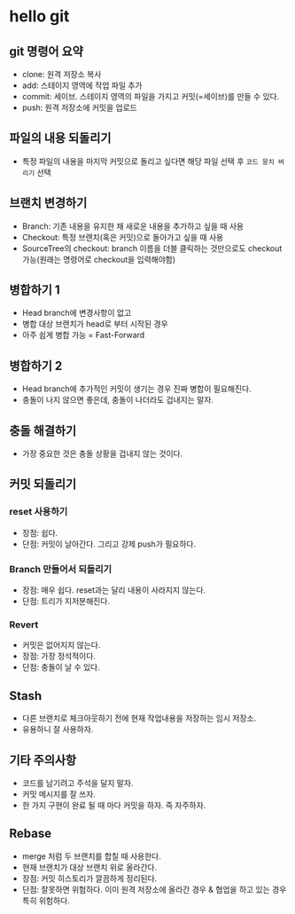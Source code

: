 # hello git

## git 명령어 요약

- clone: 원격 저장소 복사
- add: 스테이지 영역에 작업 파일 추가
- commit: 세이브. 스테이지 영역의 파일을 가지고 커밋(=세이브)를 만들 수 있다.
- push: 원격 저장소에 커밋을 업로드

## 파일의 내용 되돌리기

- 특정 파일의 내용을 마지막 커밋으로 돌리고 싶다면 해당 파일 선택 후 `코드 뭉치 버리기` 선택

## 브랜치 변경하기

- Branch: 기존 내용을 유지한 채 새로운 내용을 추가하고 싶을 때 사용
- Checkout: 특정 브랜치(혹은 커밋)으로 돌아가고 싶을 때 사용
- SourceTree의 checkout: branch 이름을 더블 클릭하는 것만으로도 checkout 가능(원래는 명령어로 checkout을 입력해야함)

## 병합하기 1

- Head branch에 변경사항이 없고
- 병합 대상 브랜치가 head로 부터 시작된 경우
- 아주 쉽게 병합 가능 = Fast-Forward

## 병합하기 2

- Head branch에 추가적인 커밋이 생기는 경우 진짜 병합이 필요해진다.
- 충돌이 나지 않으면 좋은데, 충돌이 나더라도 겁내지는 말자.

## 충돌 해결하기

- 가장 중요한 것은 충돌 상황을 겁내지 않는 것이다.

## 커밋 되돌리기

### reset 사용하기

- 장점: 쉽다.
- 단점: 커밋이 날아간다. 그리고 강제 push가 필요하다.

### Branch 만들어서 되돌리기

- 장점: 매우 쉽다. reset과는 달리 내용이 사라지지 않는다.
- 단점: 트리가 지저분해진다.

### Revert

- 커밋은 없어지지 않는다.
- 장점: 가장 정석적이다.
- 단점: 충돌이 날 수 있다.

## Stash

- 다른 브랜치로 체크아웃하기 전에 현재 작업내용을 저장하는 임시 저장소.
- 유용하니 잘 사용하자.

## 기타 주의사항

- 코드를 남기려고 주석을 달지 말자.
- 커밋 메시지를 잘 쓰자.
- 한 가지 구현이 완료 될 때 마다 커밋을 하자. 즉 자주하자.

## Rebase

- merge 처럼 두 브랜치를 합칠 때 사용한다.
- 현재 브랜치가 대상 브랜치 위로 올라간다.
- 장점: 커밋 히스토리가 깔끔하게 정리된다.
- 단점: 잘못하면 위험하다. 이미 원격 저장소에 올라간 경우 & 협업을 하고 있는 경우 특히 위험하다.
